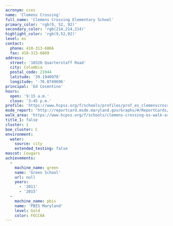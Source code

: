 ```yaml
---
acronym: cces
name: 'Clemens Crossing'
full_name: 'Clemens Crossing Elementary School'
primary_color: 'rgb(9, 52, 92)'
secondary_color: 'rgb(214,214,214)'
highlight_color: 'rgb(9,52,92)'
level: es
contact:
  phone: 410-313-6866
  fax: 410-313-6869
address:
  street: '10320 Quarterstaff Road'
  city: Columbia
  postal_code: 21044
  latitude: '39.1940978'
  longitude: '-76.8749696'
principal: 'Ed Cosentino'
hours:
  open: '9:15 a.m.'
  close: '3:45 p.m.'
profile: 'https://www.hcpss.org/f/schools/profiles/prof_es_clemenscrossing.pdf'
msde_report: 'http://reportcard.msde.maryland.gov/Graphs/#/ReportCards/ReportCardSchool/1//1/13/0520/'
walk_area: 'https://www.hcpss.org/f/schools/clemens-crossing-es-walk-area.pdf'
title_1: false
cluster: 1
boe_cluster: C
environment:
  water:
    source: city
    extended_testing: false
mascot: Cougars
achievements:
  -
    machine_name: green
    name: 'Green School'
    url: null
    years:
      - '2011'
      - '2015'
  -
    machine_name: pbis
    name: 'PBIS Maryland'
    level: Gold
    color: FECC6A
---
```

